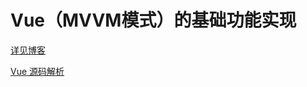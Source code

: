 # Vue（MVVM模式）的基础功能实现

[详见博客](https://yuufen.com/blog/post/_IR3q9jGE/)

[Vue 源码解析](https://yuufen.com/blog/post/jD_rI1NpH/)
